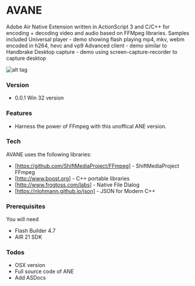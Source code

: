 # AVANE

Adobe Air Native Extension written in ActionScript 3 and C/C++ for encoding + decoding video and audio based on FFMpeg libraries.
Samples included
Universal player - demo showing flash playing mp4, mkv, webm encoded in h264, hevc and vp9
Advanced client - demo similar to Handbrake 
Desktop capture - demo using screen-capture-recorder to capture desktop

![alt tag](https://raw.githubusercontent.com/tuarua/AVANE/master/screenshots/screen-shot-1.png)

### Version
- 0.0.1 Win 32 version

### Features
 - Harness the power of FFmpeg with this unoffical ANE version.

### Tech

AVANE uses the following libraries:

* [https://github.com/ShiftMediaProject/FFmpeg] - ShiftMediaProject FFmpeg
* [http://www.boost.org] - C++ portable libraries
* [http://www.frogtoss.com/labs] - Native File Dialog
* [https://nlohmann.github.io/json] - JSON for Modern C++


### Prerequisites

You will need
 
 - Flash Builder 4.7
 - AIR 21 SDK

### Todos
 - OSX version
 - Full source code of ANE
 - Add ASDocs